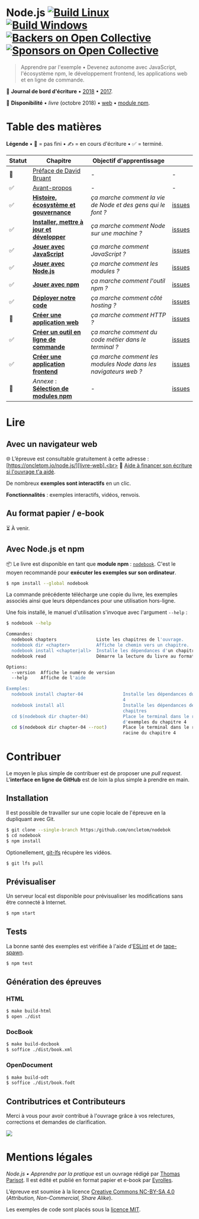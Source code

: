 # Node.js [![Build Linux][ci-linux]](https://travis-ci.org/oncletom/nodebook) [![Build Windows][ci-windows]](https://ci.appveyor.com/project/oncletom/nodebook) [![Backers on Open Collective](https://opencollective.com/nodebook/backers/badge.svg)][backers] [![Sponsors on Open Collective](https://opencollective.com/nodebook/sponsors/badge.svg)][sponsors]

> Apprendre par l'exemple • Devenez autonome avec JavaScript, l'écosystème npm, le développement frontend, les applications web et en ligne de commande.

📖 **Journal de bord d'écriture** • [2018][journal-2018] • [2017][journal-2017].

👀 **Disponibilité** • _livre_ (octobre 2018) • [web][livre-web] • [module npm][livre-npm].

# Table des matières

**Légende** • 🚧 = pas fini • ✍️ = en cours d'écriture • ✅ = terminé.

| Statut | Chapitre                  | Objectif d'apprentissage | |
| -------|---------------------------|--------- |---|
| 🚧      | [Préface de David Bruant][foreword] | - | -
| ✅      | [Avant-propos][preamble] | - | -
| ✅      | **[Histoire, écosystème et gouvernance][ch01]** | _ça marche comment la vie de Node et des gens qui le font ?_ | [issues][ch01-issues]
| ✅      | **[Installer, mettre à jour et développer][ch02]** | _ça marche comment Node sur une machine ?_ | [issues][ch02-issues]
| ✅      | **[Jouer avec JavaScript][ch03]** | _ça marche comment JavaScript ?_ | [issues][ch03-issues]
| ✅      | **[Jouer avec Node.js][ch04]** | _ça marche comment les modules ?_ | [issues][ch04-issues]
| ✅      | **[Jouer avec npm][ch05]** | _ça marche comment l'outil npm ?_ | [issues][ch05-issues]
| ✅      | **[Déployer notre code][ch06]** | _ça marche comment côté hosting ?_ | [issues][ch06-issues]
| 🚧      | **[Créer une application web][ch07]** |  _ça marche comment HTTP ?_ | [issues][ch07-issues]
| ✅      | **[Créer un outil en ligne de commande][ch08]** | _ça marche comment du code métier dans le terminal ?_ | [issues][ch08-issues]
| ✅      | **[Créer une application frontend][ch09]** | _ça marche comment les modules Node dans les navigateurs web ?_ | [issues][ch09-issues]
| 🚧      | _Annexe_ : **[Sélection de modules npm][a01]** | - | [issues][appendix-issues]

# Lire

## Avec un navigateur web

🌐 L’épreuve est consultable gratuitement à cette adresse : [https://oncletom.io/node.js/][livre-web].<br>
🙏 [Aide à financer son écriture si l'ouvrage t'a aidé](https://opencollective.com/nodebook#backer).

De nombreux **exemples sont interactifs** en un clic.

**Fonctionnalités** : exemples interactifs, vidéos, renvois.

## Au format papier / e-book

⏳ À venir.

## Avec Node.js et npm

📦 Le livre est disponible en tant que **module npm** : [`nodebook`][livre-npm].
C'est le moyen recommandé pour **exécuter les exemples sur son ordinateur**.

```bash
$ npm install --global nodebook
```

La commande précédente télécharge une copie du livre, les exemples associés ainsi que leurs dépendances pour une utilisation hors-ligne.

Une fois installé, le manuel d'utilisation s'invoque avec l'argument `--help` :

```bash
$ nodebook --help

Commandes:
  nodebook chapters               Liste les chapitres de l'ouvrage.
  nodebook dir <chapter>          Affiche le chemin vers un chapitre.
  nodebook install <chapter|all>  Installe les dépendances d'un chapitre.
  nodebook read                   Démarre la lecture du livre au format HTML

Options:
  --version  Affiche le numéro de version                              [booléen]
  --help     Affiche de l'aide                                         [booléen]

Exemples:
  nodebook install chapter-04               Installe les dépendances du chapitre
                                            4
  nodebook install all                      Installe les dépendances de tous les
                                            chapitres
  cd $(nodebook dir chapter-04)             Place le terminal dans le répertoire
                                            d'exemples du chapitre 4
  cd $(nodebook dir chapter-04 --root)      Place le terminal dans le répertoire
                                            racine du chapitre 4
```

# Contribuer

Le moyen le plus simple de contribuer est de proposer une _pull request_.
L'**interface en ligne de GitHub** est de loin la plus simple à prendre en main.

## Installation

Il est possible de travailler sur une copie locale de l'épreuve en la dupliquant avec Git.

```bash
$ git clone --single-branch https:/github.com/oncletom/nodebok
$ cd nodebook
$ npm install
```

Optionellement, [git-lfs](https://git-lfs.github.com/) récupère les vidéos.

```bash
$ git lfs pull
```

## Prévisualiser

Un serveur local est disponible pour prévisualiser les modifications sans être connecté à Internet.

```bash
$ npm start
```

## Tests

La bonne santé des exemples est vérifiée à l'aide d'[ESLint](http://eslint.org/) et de [tape-spawn](https://npmjs.com/tape-spawn).

```bash
$ npm test
```

## Génération des épreuves

### HTML

```bash
$ make build-html
$ open ./dist
```

### DocBook

```bash
$ make build-docbook
$ soffice ./dist/book.xml
```

### OpenDocument

```bash
$ make build-odt
$ soffice ./dist/book.fodt
```


## Contributrices et Contributeurs

Merci à vous pour avoir contribué à l'ouvrage grâce à vos relectures, corrections et demandes de clarification.

[![](https://opencollective.com/nodebook/contributors.svg?width=890&button=false)][contributors]

<!--
## Backers

Thank you to all our backers! 🙏 [[Become a backer](https://opencollective.com/nodebook#backer)]

<a href="https://opencollective.com/nodebook#backers" target="_blank"><img src="https://opencollective.com/nodebook/backers.svg?width=890"></a>


## Sponsors

Support this project by becoming a sponsor. Your logo will show up here with a link to your website. [[Become a sponsor](https://opencollective.com/nodebook#sponsor)]

<a href="https://opencollective.com/nodebook/sponsor/0/website" target="_blank"><img src="https://opencollective.com/nodebook/sponsor/0/avatar.svg"></a>
<a href="https://opencollective.com/nodebook/sponsor/1/website" target="_blank"><img src="https://opencollective.com/nodebook/sponsor/1/avatar.svg"></a>
<a href="https://opencollective.com/nodebook/sponsor/2/website" target="_blank"><img src="https://opencollective.com/nodebook/sponsor/2/avatar.svg"></a>
<a href="https://opencollective.com/nodebook/sponsor/3/website" target="_blank"><img src="https://opencollective.com/nodebook/sponsor/3/avatar.svg"></a>
<a href="https://opencollective.com/nodebook/sponsor/4/website" target="_blank"><img src="https://opencollective.com/nodebook/sponsor/4/avatar.svg"></a>
<a href="https://opencollective.com/nodebook/sponsor/5/website" target="_blank"><img src="https://opencollective.com/nodebook/sponsor/5/avatar.svg"></a>
<a href="https://opencollective.com/nodebook/sponsor/6/website" target="_blank"><img src="https://opencollective.com/nodebook/sponsor/6/avatar.svg"></a>
<a href="https://opencollective.com/nodebook/sponsor/7/website" target="_blank"><img src="https://opencollective.com/nodebook/sponsor/7/avatar.svg"></a>
<a href="https://opencollective.com/nodebook/sponsor/8/website" target="_blank"><img src="https://opencollective.com/nodebook/sponsor/8/avatar.svg"></a>
<a href="https://opencollective.com/nodebook/sponsor/9/website" target="_blank"><img src="https://opencollective.com/nodebook/sponsor/9/avatar.svg"></a>
-->

# Mentions légales

_Node.js • Apprendre par la pratique_ est un ouvrage rédigé par [Thomas Parisot](https://oncletom.io). Il est édité et publié en format papier et e-book par [Eyrolles](http://www.eyrolles.fr).

L’épreuve est soumise à la licence [Creative Commons NC-BY-SA 4.0][cc-nc-by-sa] (_Attribution, Non-Commercial, Share Alike_).

Les exemples de code sont placés sous la [licence MIT][].

[ci-linux]: https://travis-ci.org/oncletom/nodebook.svg?branch=master
[ci-windows]: https://ci.appveyor.com/api/projects/status/crewvvqeybl8f16c?svg=true&amp;branch=master
[journal-2018]: docs/JOURNAL.md
[journal-2017]: docs/JOURNAL-2017.md
[livre-web]: https://oncletom.io/node.js/
[livre-npm]: https://npmjs.com/nodebook
[licence MIT]: LICENSE
[cc-nc-by-sa]: https://creativecommons.org/licenses/by-nc-sa/4.0/deed.fr
[backers]: https://opencollective.com/nodebook#backers
[sponsors]: https://opencollective.com/nodebook#sponsor
[contributors]: https://github.com/oncletom/nodebook/graphs/contributors
[foreword]: foreword/foreword-fr.adoc
[preamble]: foreword/preamble.adoc
[ch01]: chapter-01/index.adoc
[ch01-issues]: https://github.com/oncletom/nodebook/labels/:book:%20chapitre:1
[ch02]: chapter-02/index.adoc
[ch02-issues]: https://github.com/oncletom/nodebook/labels/:book:%20chapitre:2
[ch03]: chapter-03/index.adoc
[ch03-issues]: https://github.com/oncletom/nodebook/labels/:book:%20chapitre:3
[ch04]: chapter-04/index.adoc
[ch04-issues]: https://github.com/oncletom/nodebook/labels/:book:%20chapitre:4
[ch05]: chapter-05/index.adoc
[ch05-issues]: https://github.com/oncletom/nodebook/labels/:book:%20chapitre:5
[ch06]: chapter-06/index.adoc
[ch06-issues]: https://github.com/oncletom/nodebook/labels/:book:%20chapitre:6
[ch07]: chapter-07/index.adoc
[ch07-issues]: https://github.com/oncletom/nodebook/labels/:book:%20chapitre:7
[ch08]: chapter-08/index.adoc
[ch08-issues]: https://github.com/oncletom/nodebook/labels/:book:%20chapitre:8
[ch09]: chapter-09/index.adoc
[ch09-issues]: https://github.com/oncletom/nodebook/labels/:book:%20chapitre:9
[a01]: appendix-a/index.adoc
[appendix-issues]: https://github.com/oncletom/nodebook/labels/:book:%20chapitre:annexes
[a02]: appendix-b/index.adoc
